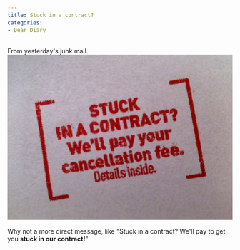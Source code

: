 ```yaml
---
title: Stuck in a contract?
categories:
- Dear Diary
---
```


From yesterday's junk mail.
[![](/assets/posts/2011/photo4.jpg)](/assets/posts/2011/photo4.jpg)

Why not a more direct message, like "Stuck in a contract? We'll pay to get you **stuck in our contract!**"
